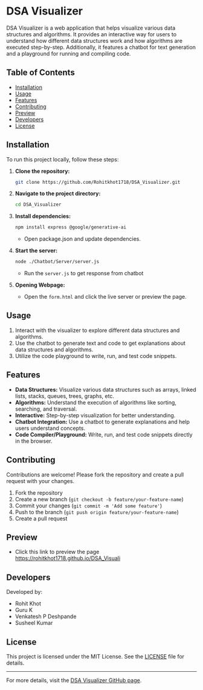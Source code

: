 # DSA Visualizer

DSA Visualizer is a web application that helps visualize various data structures and algorithms. It provides an interactive way for users to understand how different data structures work and how algorithms are executed step-by-step. Additionally, it features a chatbot for text generation and a playground for running and compiling code.

## Table of Contents

- [Installation](#installation)
- [Usage](#usage)
- [Features](#features)
- [Contributing](#contributing)
- [Preview](#preview)
- [Developers](#developers)
- [License](#license)

## Installation

To run this project locally, follow these steps:

1. **Clone the repository:**
    ```bash
    git clone https://github.com/Rohitkhot1718/DSA_Visualizer.git
    ```

2. **Navigate to the project directory:**
    ```bash
    cd DSA_Visualizer
    ```

3. **Install dependencies:**
    ```bash
    npm install express @google/generative-ai
    ```
    - Open package.json and update dependencies.

5. **Start the server:**
    ```bash
    node ./Chatbot/Server/server.js
    ```
    - Run the `server.js` to get response from chatbot

6. **Opening Webpage:**
    - Open the `form.html` and click the live server or preview the page.

## Usage

1. Interact with the visualizer to explore different data structures and algorithms.
2. Use the chatbot to generate text and code to get explanations about data structures and algorithms.
3. Utilize the code playground to write, run, and test code snippets.

## Features

- **Data Structures:** Visualize various data structures such as arrays, linked lists, stacks, queues, trees, graphs, etc.
- **Algorithms:** Understand the execution of algorithms like sorting, searching, and traversal.
- **Interactive:** Step-by-step visualization for better understanding.
- **Chatbot Integration:** Use a chatbot to generate explanations and help users understand concepts.
- **Code Compiler/Playground:** Write, run, and test code snippets directly in the browser.

## Contributing

Contributions are welcome! Please fork the repository and create a pull request with your changes.

1. Fork the repository
2. Create a new branch (`git checkout -b feature/your-feature-name`)
3. Commit your changes (`git commit -m 'Add some feature'`)
4. Push to the branch (`git push origin feature/your-feature-name`)
5. Create a pull request

## Preview
- Click this link to preview the page https://rohitkhot1718.github.io/DSA_Visuali

## Developers

Developed by:
- Rohit Khot
- Guru K 
- Venkatesh P Deshpande
- Susheel Kumar


## License

This project is licensed under the MIT License. See the [LICENSE](LICENSE) file for details.

---

For more details, visit the [DSA Visualizer GitHub page](https://github.com/Rohitkhot1718/DSA_Visualizer).



